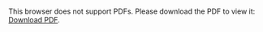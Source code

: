 <object data="christ-in-song/CIS1908pdfs/614.pdf" type="application/pdf" width="100%" height="1024px">
    <embed src="christ-in-song/CIS1908pdfs/614.pdf">
        <p>This browser does not support PDFs. Please download the PDF to view it: <a href="christ-in-song/CIS1908pdfs/614.pdf">Download PDF</a>.</p>
    </embed>
</object>
